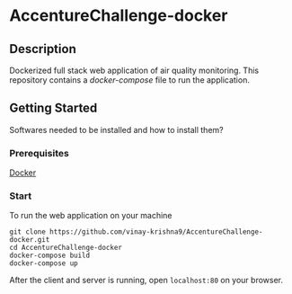 # AccentureChallenge-docker

## Description

Dockerized full stack web application of air quality monitoring. This repository contains a *docker-compose* file to run the application.

## Getting Started

Softwares needed to be installed and how to install them?

### Prerequisites

[Docker](https://www.docker.com/products/docker-desktop/)

### Start

To run the web application on your machine
```
git clone https://github.com/vinay-krishna9/AccentureChallenge-docker.git
cd AccentureChallenge-docker
docker-compose build
docker-compose up
```

After the client and server is running, open `localhost:80` on your browser.
